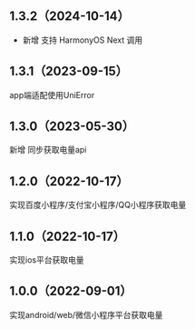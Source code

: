 ## 1.3.2（2024-10-14）
- 新增 支持 HarmonyOS Next 调用
## 1.3.1（2023-09-15）
app端适配使用UniError

## 1.3.0（2023-05-30）
新增 同步获取电量api

## 1.2.0（2022-10-17）
实现百度小程序/支付宝小程序/QQ小程序获取电量

## 1.1.0（2022-10-17）
实现ios平台获取电量

## 1.0.0（2022-09-01）
实现android/web/微信小程序平台获取电量
